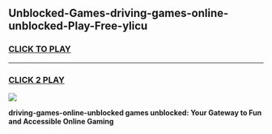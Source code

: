 
## Unblocked-Games-driving-games-online-unblocked-Play-Free-ylicu
<h3>
<a href="https://premium76.site?title=driving-games-online-unblocked&ref=21A">CLICK TO PLAY</a></h3>
<hr>

<h3>
<a href="https://premium76.site?title=driving-games-online-unblocked&ref=21A">CLICK 2 PLAY</a>
  
</h3>

<a href="https://premium76.site?title=driving-games-online-unblocked&ref=21A"><img src="https://clearcache.store/games.png"></a>


**driving-games-online-unblocked games unblocked: Your Gateway to Fun and Accessible Online Gaming**
